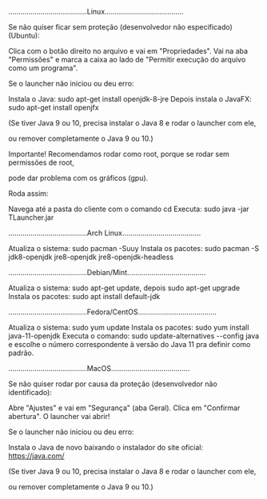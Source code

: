 .......................................Linux.......................................

Se não quiser ficar sem proteção (desenvolvedor não especificado) (Ubuntu):


Clica com o botão direito no arquivo e vai em "Propriedades".
Vai na aba "Permissões" e marca a caixa ao lado de "Permitir execução do arquivo como um programa".


Se o launcher não iniciou ou deu erro:


Instala o Java: sudo apt-get install openjdk-8-jre
Depois instala o JavaFX: sudo apt-get install openjfx

(Se tiver Java 9 ou 10, precisa instalar o Java 8 e rodar o launcher com ele,

ou remover completamente o Java 9 ou 10.)


Importante! Recomendamos rodar como root, porque se rodar sem permissões de root,

pode dar problema com os gráficos (gpu).

Roda assim:


Navega até a pasta do cliente com o comando cd
Executa: sudo java -jar TLauncher.jar


.......................................Arch Linux.......................................

Atualiza o sistema: sudo pacman -Suuy
Instala os pacotes: sudo pacman -S jdk8-openjdk jre8-openjdk jre8-openjdk-headless


.......................................Debian/Mint.......................................

Atualiza o sistema: sudo apt-get update, depois sudo apt-get upgrade
Instala os pacotes: sudo apt install default-jdk


.......................................Fedora/CentOS.......................................

Atualiza o sistema: sudo yum update
Instala os pacotes: sudo yum install java-11-openjdk
Executa o comando: sudo update-alternatives --config java e escolhe o número correspondente à versão do Java 11 pra definir como padrão.


.......................................MacOS.......................................

Se não quiser rodar por causa da proteção (desenvolvedor não identificado):


Abre "Ajustes" e vai em "Segurança" (aba Geral).
Clica em "Confirmar abertura". O launcher vai abrir!


Se o launcher não iniciou ou deu erro:


Instala o Java de novo baixando o instalador do site oficial: https://java.com/

(Se tiver Java 9 ou 10, precisa instalar o Java 8 e rodar o launcher com ele,

ou remover completamente o Java 9 ou 10.)
